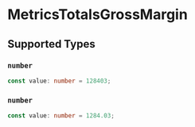 # MetricsTotalsGrossMargin


## Supported Types

### `number`

```typescript
const value: number = 128403;
```

### `number`

```typescript
const value: number = 1284.03;
```

